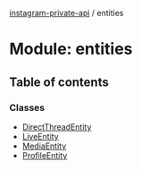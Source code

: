 [instagram-private-api](../README.md) / entities

# Module: entities

## Table of contents

### Classes

- [DirectThreadEntity](../classes/entities/DirectThreadEntity.md)
- [LiveEntity](../classes/entities/LiveEntity.md)
- [MediaEntity](../classes/entities/MediaEntity.md)
- [ProfileEntity](../classes/entities/ProfileEntity.md)
